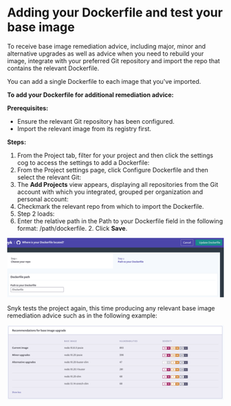 # Adding your Dockerfile and test your base image

To receive base image remediation advice, including major, minor and alternative upgrades as well as advice when you need to rebuild your image, integrate with your preferred Git repository and import the repo that contains the relevant Dockerfile.

You can add a single Dockerfile to each image that you've imported.

**To add your Dockerfile for additional remediation advice:**

**Prerequisites:**

* Ensure the relevant Git repository has been configured.
* Import the relevant image from its registry first.

**Steps:**

1. From the Project tab, filter for your project and then click the settings cog to access the settings to add a Dockerfile:
2. From the Project settings page, click Configure Dockerfile and then select the relevant Git:
3. The **Add Projects** view appears, displaying all repositories from the Git account with which you integrated, grouped per organization and personal account:
4. Checkmark the relevant repo from which to import the Dockerfile. 
5. Step 2 loads:
6. Enter the relative path in the Path to your Dockerfile field in the following format: /path/dockerfile. 2. Click **Save**.

![](../../.gitbook/assets/image%20%2845%29.png)

Snyk tests the project again, this time producing any relevant base image remediation advice such as in the following example:

![](../../.gitbook/assets/mceclip1-2-.png)

